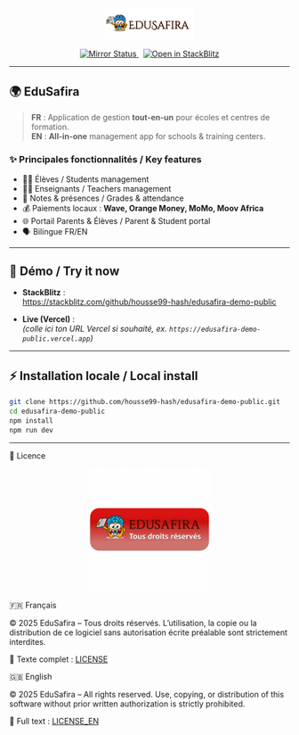 <p align="center">
  <img src="edusafira-github/public/logo.png" alt="Logo EduSafira" width="160"/>
</p>

<p align="center">
  <a href="https://github.com/housse99-hash/edusafira-demo/actions/workflows/mirror.yml">
    <img src="https://github.com/housse99-hash/edusafira-demo/actions/workflows/mirror.yml/badge.svg" alt="Mirror Status"/>
  </a>
  &nbsp;
  <a href="https://stackblitz.com/github/housse99-hash/edusafira-demo-public">
    <img src="https://developer.stackblitz.com/img/open_in_stackblitz.svg" alt="Open in StackBlitz"/>
  </a>
</p>

---

## 🌍 EduSafira

> **FR** : Application de gestion **tout‑en‑un** pour écoles et centres de formation.  
> **EN** : **All‑in‑one** management app for schools & training centers.

### ✨ Principales fonctionnalités / Key features
- 👩‍🎓 Élèves / Students management  
- 👨‍🏫 Enseignants / Teachers management  
- 📝 Notes & présences / Grades & attendance  
- 💰 Paiements locaux : **Wave, Orange Money, MoMo, Moov Africa**  
- 🌐 Portail Parents & Élèves / Parent & Student portal  
- 🗣️ Bilingue FR/EN

---

## 🚀 Démo / Try it now

- **StackBlitz** :  
  https://stackblitz.com/github/housse99-hash/edusafira-demo-public

- **Live (Vercel)** :  
  _(colle ici ton URL Vercel si souhaité, ex. `https://edusafira-demo-public.vercel.app`)_

---

## ⚡ Installation locale / Local install

```bash
git clone https://github.com/housse99-hash/edusafira-demo-public.git
cd edusafira-demo-public
npm install
npm run dev

```
---
📜 Licence
<p align="center"> <img src="edusafira-github/public/edusafira-badge.png" alt="Licence EduSafira – Tous droits réservés" width="220"/> </p>
🇫🇷 Français

© 2025 EduSafira – Tous droits réservés.
L’utilisation, la copie ou la distribution de ce logiciel sans autorisation écrite préalable sont strictement interdites.

📄 Texte complet : [LICENSE](./LICENSE)

🇬🇧 English

© 2025 EduSafira – All rights reserved.
Use, copying, or distribution of this software without prior written authorization is strictly prohibited.

📄 Full text : [LICENSE_EN](./LICENSE_EN) 
